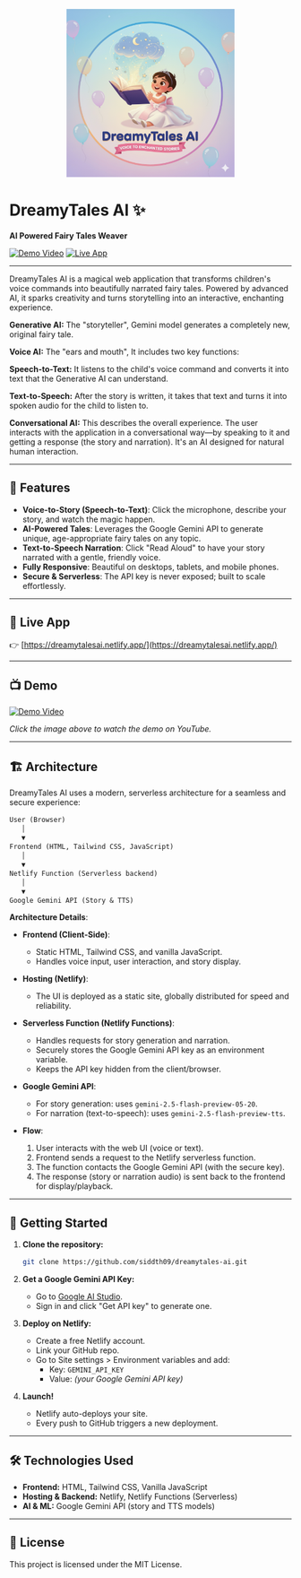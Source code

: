 <p align="center">
  <img src="assets/drmytls.png" alt="DreamyTales AI Logo" width="300"/>
</p>

# DreamyTales AI ✨

**AI Powered Fairy Tales Weaver**

[![Demo Video](https://img.shields.io/badge/YouTube-Demo-red?logo=youtube)](https://www.youtube.com/placeholder-demo-url)
[![Live App](https://img.shields.io/badge/Live%20App-Visit%20Now-brightgreen?logo=netlify)](https://dreamytalesai.netlify.app/)

---

DreamyTales AI is a magical web application that transforms children's voice commands into beautifully narrated fairy tales. Powered by advanced AI, it sparks creativity and turns storytelling into an interactive, enchanting experience.

**Generative AI:** The "storyteller", Gemini model generates a completely new, original fairy tale.

**Voice AI:** The "ears and mouth", It includes two key functions:

**Speech-to-Text:** It listens to the child's voice command and converts it into text that the Generative AI can understand.

**Text-to-Speech:** After the story is written, it takes that text and turns it into spoken audio for the child to listen to.

**Conversational AI:** This describes the overall experience. The user interacts with the application in a conversational way—by speaking to it and getting a response (the story and narration). It's an AI designed for natural human interaction.

---

## 🌟 Features

- **Voice-to-Story (Speech-to-Text)**: Click the microphone, describe your story, and watch the magic happen.
- **AI-Powered Tales**: Leverages the Google Gemini API to generate unique, age-appropriate fairy tales on any topic.
- **Text-to-Speech Narration**: Click "Read Aloud" to have your story narrated with a gentle, friendly voice.
- **Fully Responsive**: Beautiful on desktops, tablets, and mobile phones.
- **Secure & Serverless**: The API key is never exposed; built to scale effortlessly.

---

## 🔗 Live App

👉 [https://dreamytalesai.netlify.app/](https://dreamytalesai.netlify.app/)

---

## 📺 Demo

[![Demo Video](https://img.youtube.com/vi/4fgu0A5EHz4/0.jpg)](https://www.youtube.com/watch?v=4fgu0A5EHz4)  

_Click the image above to watch the demo on YouTube._

---

## 🏗️ Architecture

DreamyTales AI uses a modern, serverless architecture for a seamless and secure experience:

```
User (Browser)
   │
   ▼
Frontend (HTML, Tailwind CSS, JavaScript)
   │
   ▼
Netlify Function (Serverless backend)
   │
   ▼
Google Gemini API (Story & TTS)
```

**Architecture Details**:

- **Frontend (Client-Side)**:  
  - Static HTML, Tailwind CSS, and vanilla JavaScript.
  - Handles voice input, user interaction, and story display.

- **Hosting (Netlify)**:  
  - The UI is deployed as a static site, globally distributed for speed and reliability.

- **Serverless Function (Netlify Functions)**:  
  - Handles requests for story generation and narration.
  - Securely stores the Google Gemini API key as an environment variable.
  - Keeps the API key hidden from the client/browser.

- **Google Gemini API**:  
  - For story generation: uses `gemini-2.5-flash-preview-05-20`.
  - For narration (text-to-speech): uses `gemini-2.5-flash-preview-tts`.

- **Flow**:
  1. User interacts with the web UI (voice or text).
  2. Frontend sends a request to the Netlify serverless function.
  3. The function contacts the Google Gemini API (with the secure key).
  4. The response (story or narration audio) is sent back to the frontend for display/playback.

---

## 🚀 Getting Started

1. **Clone the repository:**
   ```bash
   git clone https://github.com/siddth09/dreamytales-ai.git
   ```

2. **Get a Google Gemini API Key:**
   - Go to [Google AI Studio](https://aistudio.google.com/).
   - Sign in and click "Get API key" to generate one.

3. **Deploy on Netlify:**
   - Create a free Netlify account.
   - Link your GitHub repo.
   - Go to Site settings > Environment variables and add:
     - Key: `GEMINI_API_KEY`
     - Value: _(your Google Gemini API key)_

4. **Launch!**
   - Netlify auto-deploys your site.
   - Every push to GitHub triggers a new deployment.

---

## 🛠️ Technologies Used

- **Frontend:** HTML, Tailwind CSS, Vanilla JavaScript
- **Hosting & Backend:** Netlify, Netlify Functions (Serverless)
- **AI & ML:** Google Gemini API (story and TTS models)

---

## 📄 License

This project is licensed under the MIT License.
